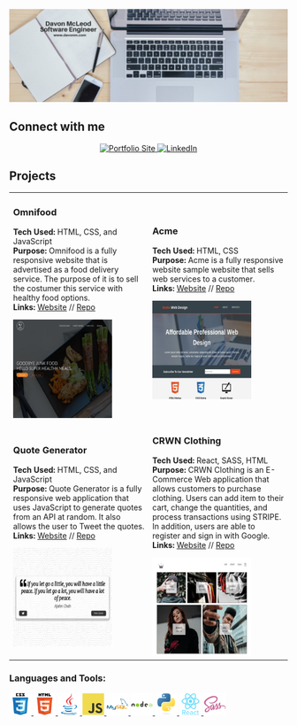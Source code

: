 <a target="_blank" href ="http://www.davonm.com/">
    <img src="images/banner.png">
</a>

## Connect with me

<p align="center">
    <a target="_blank" href="http://www.davonm.com/">
        <img src="https://img.shields.io/badge/portfolio-view-90ee90?style=for-the-badge" alt="Portfolio Site" />
    </a>
    <a target="_blank" href="https://www.linkedin.com/in/davon-mcleod-693252131/">
        <img src="https://img.shields.io/badge/linkedin-connect-0A66C2?style=for-the-badge&logo=linkedin" alt="LinkedIn"/>
    </a>
<p>

## Projects

<table>
    <tr>
        <td width="50%">
            <h3>Omnifood</h3>
            <p> 
                <strong> Tech Used: </strong> HTML, CSS, and JavaScript <br />
                <strong> Purpose: </strong> Omnifood is a fully responsive website that is advertised as a food delivery service. The purpose of it is to sell the costumer this service with healthy food options. <br />
                 <strong> Links: </strong> <a target="_blank" href="https://davon286.github.io/Omnifood/">Website</a> // <a target="_blank" href="https://github.com/davon286/Omnifood">Repo</a><br />
            </p>
            <a target="_blank" href="https://davon286.github.io/Omnifood/">
                <img src="images/omnifood.jpg" width="75%" alt="screenshot of omnifood homepage"/>
            </a>
        </td>
        <td width="50%">
            <h3>Acme</h3>
            <p> 
                <strong> Tech Used: </strong> HTML, CSS <br />
                <strong> Purpose: </strong>Acme is a fully responsive website sample website that sells web services to a customer. <br />
                 <strong> Links: </strong> <a target="_blank" href="https://davon286.github.io/amce-web-design/index.html">Website</a> // <a target="_blank" href="https://github.com/davon286/Omnifood">Repo</a><br />
            </p>
            <a target="_blank" href="https://davon286.github.io/amce-web-design/index.html">
                <img src="images/acme.jpeg" width="75%" alt="screenshot of omnifood homepage"/>
            </a>
        </td>
    </tr>
    <tr>
         <td width="50%">
            <h3>Quote Generator</h3>
            <p> 
                <strong> Tech Used: </strong> HTML, CSS, and JavaScript <br />
                <strong> Purpose: </strong> Quote Generator is a fully responsive web application that uses JavaScript to generate quotes from an API at random. It also allows the user to Tweet the quotes. <br />
                 <strong> Links: </strong> <a target="_blank" href="https://davon286.github.io/JavaScript-Quote-Generator/">Website</a> // <a target="_blank" href="https://github.com/davon286/JavaScript-Quote-Generator">Repo</a><br />
            </p>
            <a target="_blank" href="https://davon286.github.io/JavaScript-Quote-Generator/">
                <img src="images/quotegen.jpg" width="75%" alt="screenshot of omnifood homepage"/>
            </a>
        </td>
     <td width="50%">
            <h3>CRWN Clothing</h3>
            <p> 
                <strong> Tech Used: </strong> React, SASS, HTML <br />
                <strong> Purpose: </strong> CRWN Clothing is an E-Commerce Web application that allows customers to purchase clothing. Users can add item to their cart, change the quantities, and process transactions using STRIPE. In addition, users are able to register and sign in with Google. <br />
                 <strong> Links: </strong> <a target="_blank" href="https://serene-swirles-197d80.netlify.app/">Website</a> // <a target="_blank" href="https://github.com/davon286/crown-clothing">Repo</a><br />
            </p>
            <a target="_blank" href="https://davon286.github.io/Omnifood/">
                <img src="images/crown-clothing.jpg" width="75%" alt="screenshot of crown clothing homepage"/>
            </a>
        </td>
    </tr>
</table>

<h3 align="left">Languages and Tools:</h3>
<p align="left"> <a href="https://www.w3schools.com/css/" target="_blank"> <img src="https://raw.githubusercontent.com/devicons/devicon/master/icons/css3/css3-original-wordmark.svg" alt="css3" width="40" height="40"/> </a> <a href="https://www.w3.org/html/" target="_blank"> <img src="https://raw.githubusercontent.com/devicons/devicon/master/icons/html5/html5-original-wordmark.svg" alt="html5" width="40" height="40"/> </a> <a href="https://www.java.com" target="_blank"> <img src="https://raw.githubusercontent.com/devicons/devicon/master/icons/java/java-original.svg" alt="java" width="40" height="40"/> </a> <a href="https://developer.mozilla.org/en-US/docs/Web/JavaScript" target="_blank"> <img src="https://raw.githubusercontent.com/devicons/devicon/master/icons/javascript/javascript-original.svg" alt="javascript" width="40" height="40"/> </a> <a href="https://www.mysql.com/" target="_blank"> <img src="https://raw.githubusercontent.com/devicons/devicon/master/icons/mysql/mysql-original-wordmark.svg" alt="mysql" width="40" height="40"/> </a> <a href="https://nodejs.org" target="_blank"> <img src="https://raw.githubusercontent.com/devicons/devicon/master/icons/nodejs/nodejs-original-wordmark.svg" alt="nodejs" width="40" height="40"/> </a> <a href="https://www.python.org" target="_blank"> <img src="https://raw.githubusercontent.com/devicons/devicon/master/icons/python/python-original.svg" alt="python" width="40" height="40"/> </a> <a href="https://reactjs.org/" target="_blank"> <img src="https://raw.githubusercontent.com/devicons/devicon/master/icons/react/react-original-wordmark.svg" alt="react" width="40" height="40"/> </a> <a href="https://sass-lang.com" target="_blank"> <img src="https://raw.githubusercontent.com/devicons/devicon/master/icons/sass/sass-original.svg" alt="sass" width="40" height="40"/> </a> </p>
